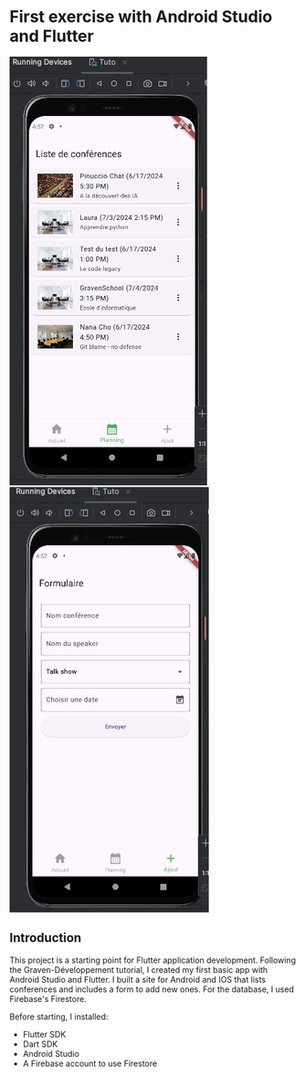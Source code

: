 # First exercise with Android Studio and Flutter


![Screenshot 1](./assets/images/Tuto_List.png)
![Screenshot 2](./assets/images/Tuto_Form.png)

## Introduction

This project is a starting point for Flutter application development. Following the Graven-Développement tutorial, I created my first basic app with Android Studio and Flutter. I built a site for Android and IOS that lists conferences and includes a form to add new ones. For the database, I used Firebase's Firestore.

Before starting, I installed:

- Flutter SDK
- Dart SDK
- Android Studio
- A Firebase account to use Firestore
